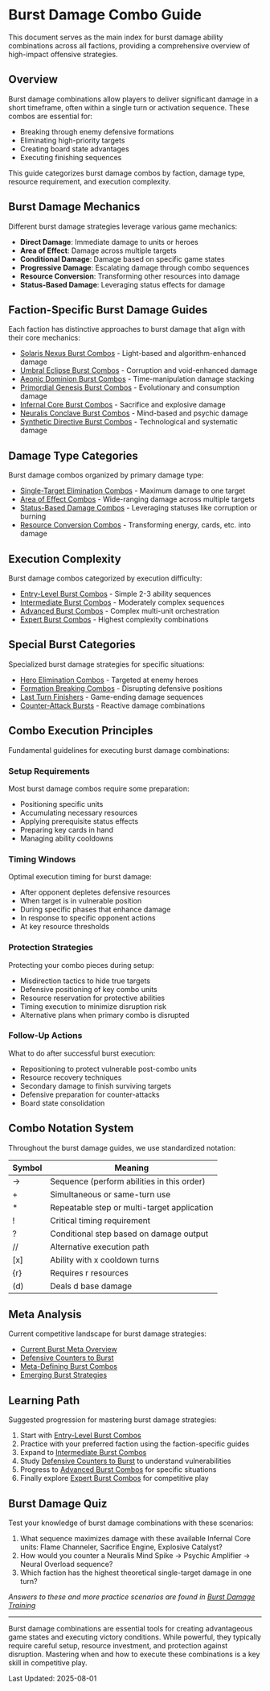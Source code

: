 # Burst Damage Combo Guide

This document serves as the main index for burst damage ability combinations across all factions, providing a comprehensive overview of high-impact offensive strategies.

## Overview

Burst damage combinations allow players to deliver significant damage in a short timeframe, often within a single turn or activation sequence. These combos are essential for:

- Breaking through enemy defensive formations
- Eliminating high-priority targets
- Creating board state advantages
- Executing finishing sequences

This guide categorizes burst damage combos by faction, damage type, resource requirement, and execution complexity.

## Burst Damage Mechanics

Different burst damage strategies leverage various game mechanics:

- **Direct Damage**: Immediate damage to units or heroes
- **Area of Effect**: Damage across multiple targets
- **Conditional Damage**: Damage based on specific game states
- **Progressive Damage**: Escalating damage through combo sequences
- **Resource Conversion**: Transforming other resources into damage
- **Status-Based Damage**: Leveraging status effects for damage

## Faction-Specific Burst Damage Guides

Each faction has distinctive approaches to burst damage that align with their core mechanics:

- [Solaris Nexus Burst Combos](burst_damage/solaris_burst_combos.md) - Light-based and algorithm-enhanced damage
- [Umbral Eclipse Burst Combos](burst_damage/umbral_burst_combos.md) - Corruption and void-enhanced damage
- [Aeonic Dominion Burst Combos](burst_damage/aeonic_burst_combos.md) - Time-manipulation damage stacking
- [Primordial Genesis Burst Combos](burst_damage/primordial_burst_combos.md) - Evolutionary and consumption damage
- [Infernal Core Burst Combos](burst_damage/infernal_burst_combos.md) - Sacrifice and explosive damage
- [Neuralis Conclave Burst Combos](burst_damage/neuralis_burst_combos.md) - Mind-based and psychic damage
- [Synthetic Directive Burst Combos](burst_damage/synthetic_burst_combos.md) - Technological and systematic damage

## Damage Type Categories

Burst damage combos organized by primary damage type:

- [Single-Target Elimination Combos](burst_damage/single_target_combos.md) - Maximum damage to one target
- [Area of Effect Combos](burst_damage/area_effect_combos.md) - Wide-ranging damage across multiple targets
- [Status-Based Damage Combos](burst_damage/status_damage_combos.md) - Leveraging statuses like corruption or burning
- [Resource Conversion Combos](burst_damage/resource_conversion_combos.md) - Transforming energy, cards, etc. into damage

## Execution Complexity

Burst damage combos categorized by execution difficulty:

- [Entry-Level Burst Combos](burst_damage/entry_burst_combos.md) - Simple 2-3 ability sequences
- [Intermediate Burst Combos](burst_damage/intermediate_burst_combos.md) - Moderately complex sequences
- [Advanced Burst Combos](burst_damage/advanced_burst_combos.md) - Complex multi-unit orchestration
- [Expert Burst Combos](burst_damage/expert_burst_combos.md) - Highest complexity combinations

## Special Burst Categories

Specialized burst damage strategies for specific situations:

- [Hero Elimination Combos](burst_damage/hero_elimination_combos.md) - Targeted at enemy heroes
- [Formation Breaking Combos](burst_damage/formation_breaking_combos.md) - Disrupting defensive positions
- [Last Turn Finishers](burst_damage/finisher_combos.md) - Game-ending damage sequences
- [Counter-Attack Bursts](burst_damage/counter_attack_combos.md) - Reactive damage combinations

## Combo Execution Principles

Fundamental guidelines for executing burst damage combinations:

### Setup Requirements

Most burst damage combos require some preparation:

- Positioning specific units
- Accumulating necessary resources
- Applying prerequisite status effects
- Preparing key cards in hand
- Managing ability cooldowns

### Timing Windows

Optimal execution timing for burst damage:

- After opponent depletes defensive resources
- When target is in vulnerable position
- During specific phases that enhance damage
- In response to specific opponent actions
- At key resource thresholds

### Protection Strategies

Protecting your combo pieces during setup:

- Misdirection tactics to hide true targets
- Defensive positioning of key combo units
- Resource reservation for protective abilities
- Timing execution to minimize disruption risk
- Alternative plans when primary combo is disrupted

### Follow-Up Actions

What to do after successful burst execution:

- Repositioning to protect vulnerable post-combo units
- Resource recovery techniques
- Secondary damage to finish surviving targets
- Defensive preparation for counter-attacks
- Board state consolidation

## Combo Notation System

Throughout the burst damage guides, we use standardized notation:

| Symbol | Meaning |
|--------|---------|
| → | Sequence (perform abilities in this order) |
| + | Simultaneous or same-turn use |
| * | Repeatable step or multi-target application |
| ! | Critical timing requirement |
| ? | Conditional step based on damage output |
| // | Alternative execution path |
| [x] | Ability with x cooldown turns |
| {r} | Requires r resources |
| (d) | Deals d base damage |

## Meta Analysis

Current competitive landscape for burst damage strategies:

- [Current Burst Meta Overview](burst_damage/meta_overview.md)
- [Defensive Counters to Burst](burst_damage/defensive_counters.md)
- [Meta-Defining Burst Combos](burst_damage/meta_defining_combos.md)
- [Emerging Burst Strategies](burst_damage/emerging_strategies.md)

## Learning Path

Suggested progression for mastering burst damage strategies:

1. Start with [Entry-Level Burst Combos](burst_damage/entry_burst_combos.md)
2. Practice with your preferred faction using the faction-specific guides
3. Expand to [Intermediate Burst Combos](burst_damage/intermediate_burst_combos.md)
4. Study [Defensive Counters to Burst](burst_damage/defensive_counters.md) to understand vulnerabilities
5. Progress to [Advanced Burst Combos](burst_damage/advanced_burst_combos.md) for specific situations
6. Finally explore [Expert Burst Combos](burst_damage/expert_burst_combos.md) for competitive play

## Burst Damage Quiz

Test your knowledge of burst damage combinations with these scenarios:

1. What sequence maximizes damage with these available Infernal Core units: Flame Channeler, Sacrifice Engine, Explosive Catalyst?
2. How would you counter a Neuralis Mind Spike → Psychic Amplifier → Neural Overload sequence?
3. Which faction has the highest theoretical single-target damage in one turn?

*Answers to these and more practice scenarios are found in [Burst Damage Training](burst_damage/training_scenarios.md)*

---

Burst damage combinations are essential tools for creating advantageous game states and executing victory conditions. While powerful, they typically require careful setup, resource investment, and protection against disruption. Mastering when and how to execute these combinations is a key skill in competitive play.

Last Updated: 2025-08-01
